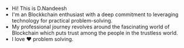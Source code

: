 - Hi! This is D.Nandeesh
- I'm an Blockkchain enthusiast with a deep commitment to leveraging technology for practical problem-solving.
- My professional journey revolves around the fascinating world of Blockchain which puts trust among the people in the trustless world.
- I love ❤️ problem solving.




<!---
Nandeesh-D/Nandeesh-D is a ✨ special ✨ repository because its `README.md` (this file) appears on your GitHub profile.
You can click the Preview link to take a look at your changes.
--->
